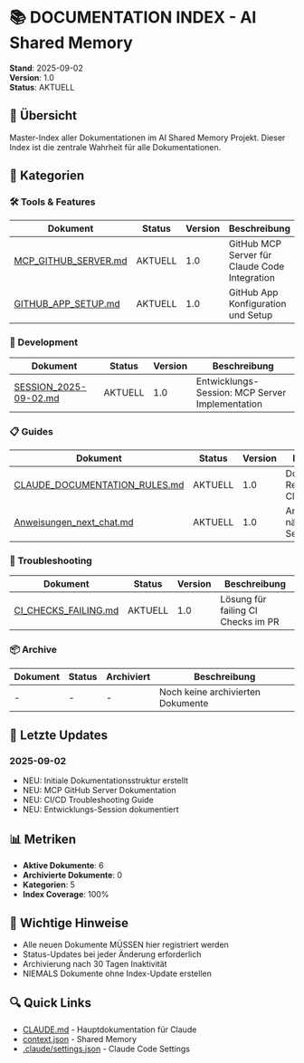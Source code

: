 # 📚 DOCUMENTATION INDEX - AI Shared Memory

**Stand**: 2025-09-02  
**Version**: 1.0  
**Status**: AKTUELL

## 🎯 Übersicht
Master-Index aller Dokumentationen im AI Shared Memory Projekt. Dieser Index ist die zentrale Wahrheit für alle Dokumentationen.

## 📂 Kategorien

### 🛠️ Tools & Features
| Dokument | Status | Version | Beschreibung |
|----------|--------|---------|--------------|
| [MCP_GITHUB_SERVER.md](tools/MCP_GITHUB_SERVER.md) | AKTUELL | 1.0 | GitHub MCP Server für Claude Code Integration |
| [GITHUB_APP_SETUP.md](../github-app-setup.md) | AKTUELL | 1.0 | GitHub App Konfiguration und Setup |

### 🔧 Development
| Dokument | Status | Version | Beschreibung |
|----------|--------|---------|--------------|
| [SESSION_2025-09-02.md](development/SESSION_2025-09-02.md) | AKTUELL | 1.0 | Entwicklungs-Session: MCP Server Implementation |

### 📋 Guides
| Dokument | Status | Version | Beschreibung |
|----------|--------|---------|--------------|
| [CLAUDE_DOCUMENTATION_RULES.md](guides/CLAUDE_DOCUMENTATION_RULES.md) | AKTUELL | 1.0 | Dokumentations-Regeln für Claude AI |
| [Anweisungen_next_chat.md](guides/Anweisungen_next_chat.md) | AKTUELL | 1.0 | Anweisungen für nächste Claude Session |

### 🐛 Troubleshooting
| Dokument | Status | Version | Beschreibung |
|----------|--------|---------|--------------|
| [CI_CHECKS_FAILING.md](troubleshooting/CI_CHECKS_FAILING.md) | AKTUELL | 1.0 | Lösung für failing CI Checks im PR |

### 📦 Archive
| Dokument | Status | Archiviert | Beschreibung |
|----------|--------|------------|--------------|
| - | - | - | Noch keine archivierten Dokumente |

## 🔄 Letzte Updates

### 2025-09-02
- NEU: Initiale Dokumentationsstruktur erstellt
- NEU: MCP GitHub Server Dokumentation
- NEU: CI/CD Troubleshooting Guide
- NEU: Entwicklungs-Session dokumentiert

## 📊 Metriken
- **Aktive Dokumente**: 6
- **Archivierte Dokumente**: 0
- **Kategorien**: 5
- **Index Coverage**: 100%

## 🚨 Wichtige Hinweise
- Alle neuen Dokumente MÜSSEN hier registriert werden
- Status-Updates bei jeder Änderung erforderlich
- Archivierung nach 30 Tagen Inaktivität
- NIEMALS Dokumente ohne Index-Update erstellen

## 🔍 Quick Links
- [CLAUDE.md](../CLAUDE.md) - Hauptdokumentation für Claude
- [context.json](../memory/context.json) - Shared Memory
- [.claude/settings.json](../.claude/settings.json) - Claude Code Settings